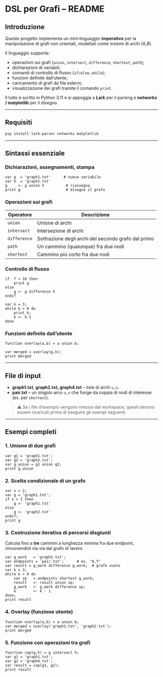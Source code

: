 # DSL per Grafi – README

## Introduzione

Questo progetto implementa un mini‑linguaggio **imperativo** per la manipolazione di grafi non orientati, modellati come insiemi di archi (A,B).&#x20;

Il linguaggio supporta:

* operazioni sui grafi (`union`, `intersect`, `difference`, `shortest`, `path`);
* dichiarazioni di variabili;
* comandi di controllo di flusso (`if/else`, `while`);
* funzioni definite dall’utente;
* caricamento di grafi da file esterni;
* visualizzazione dei grafi tramite il comando `print`.

Il tutto è scritto in Python 3.11 e si appoggia a **Lark** per il parsing e **networkx / matplotlib** per il disegno.

---

## Requisiti

```bash
pip install lark-parser networkx matplotlib
```

---

## Sintassi essenziale

### Dichiarazioni, assegnamenti, stampa

```minigr
var g  = 'graph1.txt'      # nuova variabile
var h  = 'graph2.txt'
g     <- g union h          # riassegna
print g                     # disegna il grafo
```

### Operazioni sui grafi

| Operatore    | Descrizione                                         |
| ------------ | --------------------------------------------------- |
| `union`      | Unione di archi                                     |
| `intersect`  | Intersezione di archi                               |
| `difference` | Sottrazione degli archi del secondo grafo dal primo |
| `path`       | Un cammino (qualunque) fra due nodi                 |
| `shortest`   | Cammino piú corto fra due nodi                      |

### Controllo di flusso

```minigr
if  7 > 10 then               
    print g
else
    g <- g difference h
endif

var k = 3;
while k > 0 do
    print k;
    k <- k-1
done
```

### Funzioni definite dall’utente

```minigr
function overlay(a,b) = a union b;

var merged = overlay(g,h);
print merged
```

---

## File di input

* **graph1.txt**, **graph2.txt, graph4.txt** – liste di archi `u,v`.
* **pair.txt** – un singolo arco `u,v` che funge da coppia di nodi di interesse (es. per `shortest`).

> ⚠️ Se i file d’esempio vengono rimossi dal workspace, questi devono essere ricaricati prima di eseguire gli esempi seguenti.

---

## Esempi completi

### 1. Unione di due grafi

```minigr
var g1 = 'graph1.txt';
var g2 = 'graph2.txt';
var g_union = g1 union g2;
print g_union
```

### 2. Scelta condizionale di un grafo

```minigr
var x = 2;
var g = 'graph1.txt';
if x > 1 then
    g <- 'graph1.txt'
else
    g <- 'graph2.txt'
endif;
print g
```

### 3. Costruzione iterativa di percorsi disgiunti

Calcola fino a **tre** cammini a lunghezza minima fra due endpoint, rimuovendoli via via dal grafo di lavoro.

```minigr
var g_work   = 'graph1.txt';
var endpoints = 'pair.txt';      # es. "A,Y"
var result = g_work difference g_work;  # grafo vuoto
var k = 3;
while k > 0 do
    var sp   = endpoints shortest g_work;
    result   <- result union sp;
    g_work   <- g_work difference sp;
    k        <- k - 1
done;
print result
```

### 4. Overlay (funzione utente)

```minigr
function overlay(a,b) = a union b;
var merged = overlay('graph1.txt', 'graph2.txt');
print merged
```

### 5. Funzione con operazioni tra grafi

```minigr
function cap(g,h) = g intersect h;
var g1 = 'graph1.txt';
var g2 = 'graph4.txt';
var result = cap(g1, g2);
print result
```
